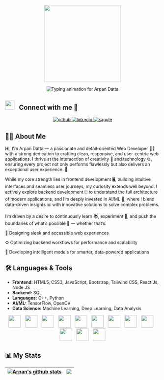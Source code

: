 <div align="center">
  <img height="250" src="https://media.licdn.com/dms/image/D5612AQGOmwfIE5mlWA/article-cover_image-shrink_720_1280/0/1674617947228?e=2147483647&v=beta&t=FTU_isQ6VYfV5D_ueFHPWvT8ZqgDeJG3yr8Mi8lpfk0" />
</div>

<p align="center">
  <img src="https://readme-typing-svg.demolab.com/?lines=Hi+there+👋+I'm+Arpan+Datta&font=Fira%20Code&center=true&width=380&height=50&duration=4000&pause=1000&weight=700&color=FF69B4" alt="Typing animation for Arpan Datta">
</p>

## <img src="https://media.giphy.com/media/iY8CRBdQXODJSCERIr/giphy.gif" width="30" height="30" style="margin-right: 10px;"> Connect with me 🤝

<div align="center">
<a href="" target="_blank">
<img src=https://img.shields.io/badge/github-%2324292e.svg?&style=for-the-badge&logo=github&logoColor=white alt=github style="margin-bottom: 5px;" />
</a>  
<a href="" target="_blank">
<img src=https://img.shields.io/badge/linkedin-%231E77B5.svg?&style=for-the-badge&logo=linkedin&logoColor=white alt=linkedin style="margin-bottom: 5px;" />
</a>
<a href="https://www.kaggle.com/arpandatta011" target="_blank">
<img src=https://img.shields.io/badge/kaggle-%2344BAE8.svg?&style=for-the-badge&logo=kaggle&logoColor=white alt=kaggle style="margin-bottom: 5px;" />
</a>
</div> 

## 👩‍💻 About Me

Hi, I'm Arpan Datta — a passionate and detail-oriented Web Developer 👨‍💻 with a strong dedication to crafting clean, responsive, and user-centric web applications.
I thrive at the intersection of creativity 🎨 and technology ⚙️, ensuring every project not only performs flawlessly but also delivers an exceptional user experience. 🚀

While my core strength lies in frontend development 🖥️, building intuitive interfaces and seamless user journeys, my curiosity extends well beyond.
I actively explore backend development 🗄️ to understand the full architecture of modern applications, and I’m deeply invested in AI/ML 🤖, where I blend data-driven insights 📊 with innovative solutions to solve complex problems.

I’m driven by a desire to continuously learn 📚, experiment 🧪, and push the boundaries of what’s possible 🚀 — whether that’s:

🎨 Designing sleek and accessible web experiences

⚙️ Optimizing backend workflows for performance and scalability

🤖 Developing intelligent models for smarter, data-powered applications


## 🛠️ Languages & Tools

- **Frontend:** HTML5, CSS3, JavaScript, Bootstrap, Tailwind CSS, React Js, Node JS
- **Backend:** SQL
- **Languages:** C++, Python
- **AI/ML:** TensorFlow, OpenCV
- **Data Science:** Machine Learning, Deep Learning, Data Analysis

<p align="center">
  <img src="https://skillicons.dev/icons?i=python" height="40" style="margin-right: 10px;" />
  <img src="https://skillicons.dev/icons?i=opencv" height="40" style="margin-right: 10px;" />
  <img src="https://skillicons.dev/icons?i=tensorflow" height="40" style="margin-right: 10px;" />
  <img src="https://skillicons.dev/icons?i=cpp" height="40" style="margin-right: 10px;" />
  <img src="https://skillicons.dev/icons?i=html" height="40" style="margin-right: 10px;" />
  <img src="https://skillicons.dev/icons?i=css" height="40" style="margin-right: 10px;" />
  <img src="https://skillicons.dev/icons?i=js" height="40" style="margin-right: 10px;" />
  <img src="https://skillicons.dev/icons?i=react" height="40" style="margin-right: 10px;" />
  <img src="https://skillicons.dev/icons?i=vite" height="40" style="margin-right: 10px;" />
  <img src="https://skillicons.dev/icons?i=bootstrap" height="40" style="margin-right: 10px;" />
  <img src="https://skillicons.dev/icons?i=tailwind" height="40" style="margin-right: 10px;" />
  <img src="https://skillicons.dev/icons?i=nodejs" height="40" />
</p>

## 📊 My Stats

| <a href="https://github.com/arpandatta011/github-readme-stats"><img align="center" src="https://github-readme-stats.vercel.app/api?username=arpandatta011&show_icons=true&include_all_commits=true&theme=buefy&hide_border=true" alt="Arpan's github stats" /></a> | <a href="https://github.com/arpandatta011/github-readme-stats"><img align="center" src="https://github-readme-stats.vercel.app/api/top-langs/?username=arpandatta011&layout=compact&theme=buefy&hide_border=true" /></a> |
| ------------- | ------------- |
